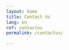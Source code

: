 ```yaml
---
layout: home
title: Contact Us
lang: en
ref: contactus
permalink: /contactus/

---
```


<script src="https://portal.hipporello.net/default/embed.js?formId=2a651a7f378d488495d90c99901a03d3"></script>




